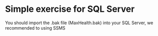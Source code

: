 # Simple exercise for SQL Server

You should import the .bak file (MaxHealth.bak) into your SQL Server, we recommended to using SSMS
